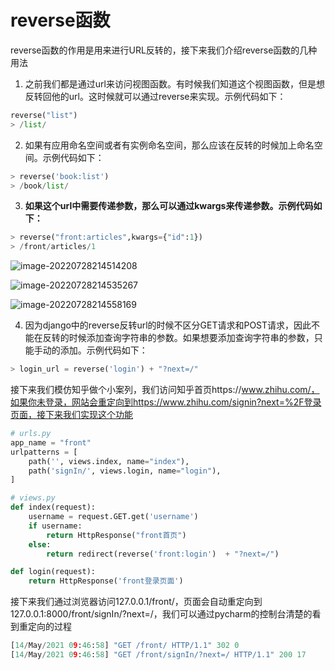 # reverse函数

reverse函数的作用是用来进行URL反转的，接下来我们介绍reverse函数的几种用法

1. 之前我们都是通过url来访问视图函数。有时候我们知道这个视图函数，但是想反转回他的url。这时候就可以通过reverse来实现。示例代码如下：
```py
reverse("list")
> /list/
```
2. 如果有应用命名空间或者有实例命名空间，那么应该在反转的时候加上命名空间。示例代码如下：
```py
> reverse('book:list')
> /book/list/
```
3.  **如果这个url中需要传递参数，那么可以通过kwargs来传递参数。示例代码如下：**
```py
> reverse("front:articles",kwargs={"id":1})
> /front/articles/1
```
![image-20220728214514208](https://gitee.com/sinoeast/imgs/raw/master/img/image-20220728214514208.png)

![image-20220728214535267](https://gitee.com/sinoeast/imgs/raw/master/img/image-20220728214535267.png)

![image-20220728214558169](https://gitee.com/sinoeast/imgs/raw/master/img/image-20220728214558169.png)

4. 因为django中的reverse反转url的时候不区分GET请求和POST请求，因此不能在反转的时候添加查询字符串的参数。如果想要添加查询字符串的参数，只能手动的添加。示例代码如下：

```py
> login_url = reverse('login') + "?next=/"
```
接下来我们模仿知乎做个小案列，我们访问知乎首页https://www.zhihu.com/，如果你未登录，网站会重定向到https://www.zhihu.com/signin?next=%2F登录页面，接下来我们实现这个功能

```py
# urls.py
app_name = "front"
urlpatterns = [
    path('', views.index, name="index"),
    path('signIn/', views.login, name="login"),
]

# views.py
def index(request):
    username = request.GET.get('username')
    if username:
        return HttpResponse("front首页")
    else:
        return redirect(reverse('front:login')  + "?next=/")

def login(request):
    return HttpResponse('front登录页面')
```
接下来我们通过浏览器访问127.0.0.1/front/，页面会自动重定向到127.0.0.1:8000/front/signIn/?next=/，我们可以通过pycharm的控制台清楚的看到重定向的过程
```py
[14/May/2021 09:46:58] "GET /front/ HTTP/1.1" 302 0
[14/May/2021 09:46:58] "GET /front/signIn/?next=/ HTTP/1.1" 200 17
```